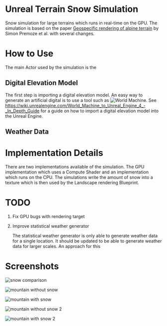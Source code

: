 # Unreal Terrain Snow Simulation
Snow simulation for large terrains which runs in real-time on the GPU. The simulation is based on the paper [Geospecific rendering of alpine terrain](https://www.cs.utah.edu/~thompson/publications/Premoze:1999:GRA.pdf) by Simon Premoze et al. with several changes. 

# How to Use

The main Actor used by the simulation is the 

## Digital Elevation Model
The first step is importing a digital elevation model. An easy way to generate an artificial digital is to use a tool such as ![World Machine](http://www.world-machine.com/). See https://wiki.unrealengine.com/World_Machine_to_Unreal_Engine_4_-_In_Depth_Guide for a guide on how to import a digital elevation model into the Unreal Engine.

## Weather Data

# Implementation Details

There are two implementations available of the simulation. The GPU implementation which uses a Compute Shader and an implementation which runs on the CPU. The simulations write the amount of snow into a texture which is then used by the Landscape rendering Blueprint.

# TODO

1. Fix GPU bugs with rendering target
2. Improve statistical weather generator

   The statistical weather generator is only able to generate weather data for a single location. It should be updated to be able to generate weather data for larger scales. An approach for this

# Screenshots

![snow comparison](http://i.imgur.com/fou2hOm.jpg)

![mountain without snow](http://i.imgur.com/C9BNX9N.jpg)

![mountain with snow](http://i.imgur.com/Muv39YE.jpg)

![mountain without snow 2](http://i.imgur.com/cHsONvN.jpg)

![mountain with snow 2](http://i.imgur.com/PVhWQIK.jpg)

